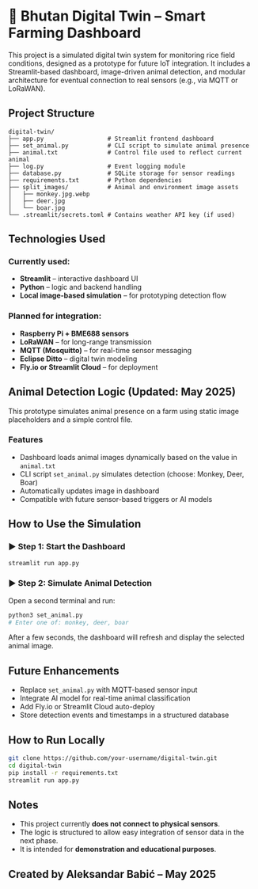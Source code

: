 # 🌾 Bhutan Digital Twin – Smart Farming Dashboard

This project is a simulated digital twin system for monitoring rice field conditions, designed as a prototype for future IoT integration. It includes a Streamlit-based dashboard, image-driven animal detection, and modular architecture for eventual connection to real sensors (e.g., via MQTT or LoRaWAN).


##  Project Structure

```plaintext
digital-twin/
├── app.py                  # Streamlit frontend dashboard
├── set_animal.py           # CLI script to simulate animal presence
├── animal.txt              # Control file used to reflect current animal
├── log.py                  # Event logging module
├── database.py             # SQLite storage for sensor readings
├── requirements.txt        # Python dependencies
├── split_images/           # Animal and environment image assets
│   ├── monkey.jpg.webp
│   ├── deer.jpg
│   └── boar.jpg
└── .streamlit/secrets.toml # Contains weather API key (if used)
```


##  Technologies Used

###  Currently used:
- **Streamlit** – interactive dashboard UI
- **Python** – logic and backend handling
- **Local image-based simulation** – for prototyping detection flow

###  Planned for integration:
- **Raspberry Pi + BME688 sensors**
- **LoRaWAN** – for long-range transmission
- **MQTT (Mosquitto)** – for real-time sensor messaging
- **Eclipse Ditto** – digital twin modeling
- **Fly.io or Streamlit Cloud** – for deployment


##  Animal Detection Logic (Updated: May 2025)

This prototype simulates animal presence on a farm using static image placeholders and a simple control file.

###  Features
- Dashboard loads animal images dynamically based on the value in `animal.txt`
- CLI script `set_animal.py` simulates detection (choose: Monkey, Deer, Boar)
- Automatically updates image in dashboard
- Compatible with future sensor-based triggers or AI models


##  How to Use the Simulation

### ▶ Step 1: Start the Dashboard

```bash
streamlit run app.py
```

### ▶ Step 2: Simulate Animal Detection

Open a second terminal and run:

```bash
python3 set_animal.py
# Enter one of: monkey, deer, boar
```

After a few seconds, the dashboard will refresh and display the selected animal image.


##  Future Enhancements

-  Replace `set_animal.py` with MQTT-based sensor input
-  Integrate AI model for real-time animal classification
-  Add Fly.io or Streamlit Cloud auto-deploy
-  Store detection events and timestamps in a structured database


##  How to Run Locally

```bash
git clone https://github.com/your-username/digital-twin.git
cd digital-twin
pip install -r requirements.txt
streamlit run app.py
```


##  Notes

- This project currently **does not connect to physical sensors**.
- The logic is structured to allow easy integration of sensor data in the next phase.
- It is intended for **demonstration and educational purposes**.


##  Created by Aleksandar Babić – May 2025

